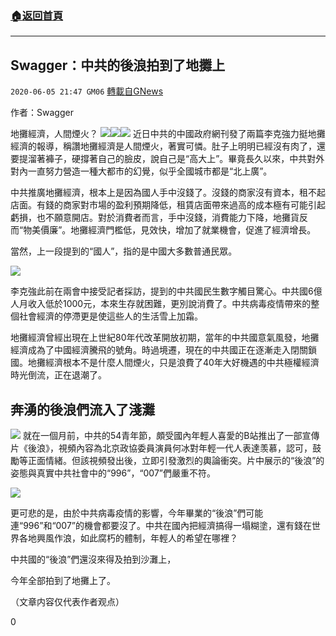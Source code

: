###  [:house:返回首頁](https://github.com/ourhimalayas/txt)
---

## Swagger：中共的後浪拍到了地攤上
`2020-06-05 21:47 GM06` [轉載自GNews](https://gnews.org/zh-hant/223884/)

作者：Swagger

地攤經濟，人間煙火？
![](https://s3.amazonaws.com/gnews-media-offload/wp-content/uploads/2020/06/05212536/11.png)![](https://s3.amazonaws.com/gnews-media-offload/wp-content/uploads/2020/06/05212750/12.png)![](https://s3.amazonaws.com/gnews-media-offload/wp-content/uploads/2020/06/05212804/13.png)
近日中共的中國政府網刊發了兩篇李克強力挺地攤經濟的報導，稱讚地攤經濟是人間煙火，著實可憐。肚子上明明已經沒有肉了，還要提溜著褲子，硬撐著自己的臉皮，說自己是“高大上”。畢竟長久以來，中共對外對內一直努力營造一種大都市的幻覺，似乎全國城市都是“北上廣”。

中共推廣地攤經濟，根本上是因為國人手中沒錢了。沒錢的商家沒有資本，租不起店面。有錢的商家對市場的盈利預期降低，租賃店面帶來過高的成本極有可能引起虧損，也不願意開店。對於消費者而言，手中沒錢，消費能力下降，地攤貨反而“物美價廉”。地攤經濟門檻低，見效快，增加了就業機會，促進了經濟增長。

當然，上一段提到的“國人”，指的是中國大多數普通民眾。

![](https://s3.amazonaws.com/gnews-media-offload/wp-content/uploads/2020/06/05212936/14.png)

李克強此前在兩會中接受記者採訪，提到的中共國民生數字觸目驚心。中共國6億人月收入低於1000元，本來生存就困難，更別說消費了。中共病毒疫情帶來的整個社會經濟的停滯更是使這些人的生活雪上加霜。

地攤經濟曾經出現在上世紀80年代改革開放初期，當年的中共國意氣風發，地攤經濟成為了中國經濟騰飛的號角。時過境遷，現在的中共國正在逐漸走入閉關鎖國。地攤經濟根本不是什麼人間煙火，只是浪費了40年大好機遇的中共極權經濟時光倒流，正在退潮了。

## 奔湧的後浪們流入了淺灘
![](https://s3.amazonaws.com/gnews-media-offload/wp-content/uploads/2020/06/05213034/15.png)
就在一個月前，中共的54青年節，頗受國內年輕人喜愛的B站推出了一部宣傳片《後浪》，視頻內容為北京政協委員演員何冰對年輕一代人表達羡慕，認可，鼓勵等正面情緒。但該視頻發出後，立即引發激烈的輿論衝突。片中展示的“後浪”的姿態與真實中共社會中的“996”，“007”們嚴重不符。

![](https://s3.amazonaws.com/gnews-media-offload/wp-content/uploads/2020/06/05213106/16.png)

更可悲的是，由於中共病毒疫情的影響，今年畢業的“後浪”們可能連“996”和“007”的機會都要沒了。中共在國內把經濟搞得一塌糊塗，還有錢在世界各地興風作浪，如此腐朽的體制，年輕人的希望在哪裡？

中共國的“後浪”們還沒來得及拍到沙灘上，

今年全部拍到了地攤上了。

（文章内容仅代表作者观点）

0
